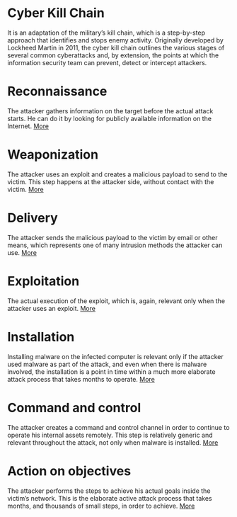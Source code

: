 # Cyber Kill Chain
It is an adaptation of the military’s kill chain, which is a step-by-step approach that identifies and stops enemy activity. Originally developed by Lockheed Martin in 2011, the cyber kill chain outlines the various stages of several common cyberattacks and, by extension, the points at which the information security team can prevent, detect or intercept attackers.

# Reconnaissance
The attacker gathers information on the target before the actual attack starts. He can do it by looking for publicly available information on the Internet. [More](1Recon)

# Weaponization
The attacker uses an exploit and creates a malicious payload to send to the victim. This step happens at the attacker side, without contact with the victim. [More](2Weapon)

# Delivery
The attacker sends the malicious payload to the victim by email or other means, which represents one of many intrusion methods the attacker can use.  [More](3Delivery)

# Exploitation
The actual execution of the exploit, which is, again, relevant only when the attacker uses an exploit. [More](4Exploit)

# Installation
Installing malware on the infected computer is relevant only if the attacker used malware as part of the attack, and even when there is malware involved, the installation is a point in time within a much more elaborate attack process that takes months to operate. [More](5Install)

# Command and control
The attacker creates a command and control channel in order to continue to operate his internal assets remotely. This step is relatively generic and relevant throughout the attack, not only when malware is installed. [More](6C2Server)

# Action on objectives
The attacker performs the steps to achieve his actual goals inside the victim’s network. This is the elaborate active attack process that takes months, and thousands of small steps, in order to achieve. [More](7ActionOnObj)

